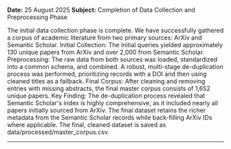 **Date:** 25 August 2025
**Subject:** Completion of Data Collection and Preprocessing Phase

The initial data collection phase is complete. We have successfully gathered a corpus of academic literature from two primary sources: ArXiv and Semantic Scholar.
Initial Collection: The initial queries yielded approximately 130 unique papers from ArXiv and over 2,000 from Semantic Scholar.
Preprocessing: The raw data from both sources was loaded, standardized into a common schema, and combined. A robust, multi-stage de-duplication process was performed, prioritizing records with a DOI and then using cleaned titles as a fallback.
Final Corpus: After cleaning and removing entries with missing abstracts, the final master corpus consists of 1,652 unique papers.
Key Finding: The de-duplication process revealed that Semantic Scholar's index is highly comprehensive, as it included nearly all papers initially sourced from ArXiv. The final dataset retains the richer metadata from the Semantic Scholar records while back-filling ArXiv IDs where applicable. The final, cleaned dataset is saved as data/processed/master_corpus.csv.

---

